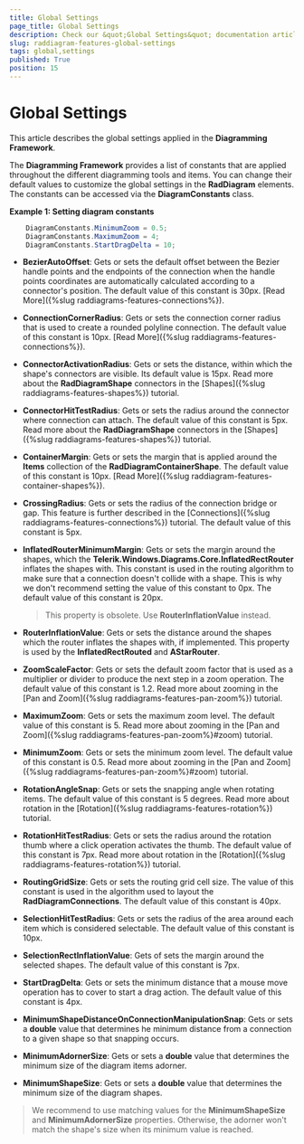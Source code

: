 ```yaml
---
title: Global Settings
page_title: Global Settings
description: Check our &quot;Global Settings&quot; documentation article for the RadDiagram {{ site.framework_name }} control.
slug: raddiagram-features-global-settings
tags: global,settings
published: True
position: 15
---
```


# Global Settings

This article describes the global settings applied in the __Diagramming Framework__.

The __Diagramming Framework__ provides a list of constants that are applied throughout the different diagramming tools and items. You can change their default values to customize the global settings in the __RadDiagram__ elements. The constants can be accessed via the __DiagramConstants__ class.	

__Example 1: Setting diagram constants__
```C#
	DiagramConstants.MinimumZoom = 0.5;
	DiagramConstants.MaximumZoom = 4;
	DiagramConstants.StartDragDelta = 10;
```
	
* __BezierAutoOffset__: Gets or sets the default offset between the Bezier handle points and the endpoints of the connection when the handle points coordinates are automatically calculated according to a connector's position. The default value of this constant is 30px. [Read More]({%slug raddiagrams-features-connections%}).			

* __ConnectionCornerRadius__: Gets or sets the connection corner radius that is used to create a rounded polyline connection. The default value of this constant is 10px. [Read More]({%slug raddiagrams-features-connections%}).		  

* __ConnectorActivationRadius__: Gets or sets the distance, within which the shape's connectors are visible. Its default value is 15px. Read more about the __RadDiagramShape__ connectors in the [Shapes]({%slug raddiagrams-features-shapes%})  tutorial.			

* __ConnectorHitTestRadius__: Gets or sets the radius around the connector where connection can attach. The default value of this constant is 5px. Read more about the __RadDiagramShape__ connectors in the [Shapes]({%slug raddiagrams-features-shapes%})  tutorial.			

* __ContainerMargin__: Gets or sets the margin that is applied around the __Items__ collection of the __RadDiagramContainerShape__. The default value of this constant is 10px. [Read More]({%slug raddiagram-features-container-shapes%}).		  

* __CrossingRadius__: Gets or sets the radius of the connection bridge or gap. This feature is further described in the [Connections]({%slug raddiagrams-features-connections%}) tutorial. The default value of this constant is 5px.			

* __InflatedRouterMinimumMargin__: Gets or sets the margin around the shapes, which the __Telerik.Windows.Diagrams.Core.InflatedRectRouter__ inflates the shapes with. This constant is used in the routing algorithm to make sure that a connection doesn't collide with a shape. This is why we don't recommend setting the value of this constant to 0px. The default value of this constant is 20px.	
	
	> This property is obsolete. Use __RouterInflationValue__ instead.

* __RouterInflationValue__: Gets or sets the distance around the shapes which the router inflates the shapes with, if implemented. This property is used by the __InflatedRectRouted__ and __AStarRouter__.
	
* __ZoomScaleFactor__: Gets or sets the default zoom factor that is used as a multiplier or divider to produce the next step in a zoom operation. The default value of this constant is 1.2. Read more about zooming in the [Pan and Zoom]({%slug raddiagrams-features-pan-zoom%}) tutorial.			

* __MaximumZoom__: Gets or sets the maximum zoom level. The default value of this constant is 5. Read more about zooming in the [Pan and Zoom]({%slug raddiagrams-features-pan-zoom%}#zoom) tutorial.			

* __MinimumZoom__: Gets or sets the minimum zoom level. The default value of this constant is 0.5. Read more about zooming in the [Pan and Zoom]({%slug raddiagrams-features-pan-zoom%}#zoom) tutorial.			

* __RotationAngleSnap__: Gets or sets the snapping angle when rotating items. The default value of this constant is 5 degrees. Read more about rotation in the [Rotation]({%slug raddiagrams-features-rotation%}) tutorial.			

* __RotationHitTestRadius__: Gets or sets the radius around the rotation thumb where a click operation activates the thumb. The default value of this constant is 7px. Read more about rotation in the [Rotation]({%slug raddiagrams-features-rotation%}) tutorial.			

* __RoutingGridSize__: Gets or sets the routing grid cell size. The value of this constant is used in the algorithm used to layout the __RadDiagramConnections__. The default value of this constant is 40px.			

* __SelectionHitTestRadius__: Gets or sets the radius of the area around each item which is considered selectable. The default value of this constant is 10px.			

* __SelectionRectInflationValue__: Gets of sets the margin around the selected shapes. The default value of this constant is 7px.

* __StartDragDelta__: Gets or sets the minimum distance that a mouse move operation has to cover to start a drag action. The default value of this constant is 4px.

* __MinimumShapeDistanceOnConnectionManipulationSnap__: Gets or sets a __double__ value that determines he minimum distance from a connection to a given shape so that snapping occurs.	

* __MinimumAdornerSize__: Gets or sets a __double__ value that determines the minimum size of the diagram items adorner.

* __MinimumShapeSize__: Gets or sets a __double__ value that determines the minimum size of the diagram shapes.

> We recommend to use matching values for the __MinimumShapeSize__ and __MinimumAdornerSize__ properties. Otherwise, the adorner won't match the shape's size when its minimum value is reached.
